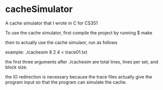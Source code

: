 # cacheSimulator
A cache simulator that I wrote in C for CS351

To use the cache simulator, first compile the project by running 
$ make

then to actually use the cache simulaor, run as follows

example:
./cachesim 8 2 4 < trace01.txt

the first three arguments after ./cachesim are total lines, lines per set, and block size.

the IO redirection is necessary because the trace files actually give the program input so that the program can simulate the cache.
